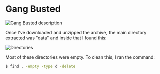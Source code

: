 # Gang Busted

![Gang Busted description](./assets/gang_busted_description.png "Gang Busted")

Once I've downloaded and unzipped the archive, the main directory extracted was "data" and inside that I found this:

![Directories](./assets/directories.png)

Most of these directories were empty. To clean this, I ran the command:

```bash
$ find . -empty -type d -delete
``` 

